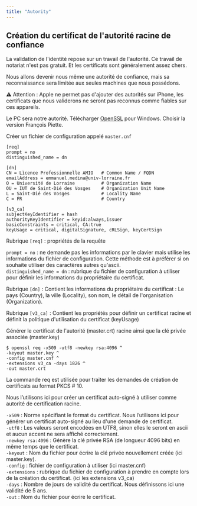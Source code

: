 ```yaml
---
title: "Autority"
---
```



## Création du certificat de l'autorité racine de confiance

La validation de l'identité repose sur un travail de l'autorité. Ce travail de notariat n'est pas gratuit. Et les certificats sont généralement assez chers.

Nous allons devenir nous même une autorité de confiance, mais sa reconnaissance sera limitée aux seules machines que nous possédons.

:warning: Attention : Apple ne permet pas d'ajouter des autorités sur iPhone, les certificats que nous validerons ne seront pas reconnus comme fiables sur ces appareils.

Le PC sera notre autorité. Télécharger [OpenSSL](https://wiki.openssl.org/index.php/Binaries) pour Windows. Choisir la version François Piette.

Créer un fichier de configuration appelé `master.cnf`
```
[req]
prompt = no
distinguished_name = dn

[dn]
CN = Lìcence Professionnelle AMIO   # Common Name / FQDN
emailAddress = emmanuel.medina@univ-lorraine.fr
O = Université de Lorraine          # Organization Name
OU = IUT de Saint-Dié des Vosges    # Organization Unit Name
L = Saint-Dié des Vosges            # Locality Name
C = FR                              # Country

[v3_ca]
subjectKeyIdentifier = hash
authorityKeyIdentifier = keyid:always,issuer
basicConstraints = critical, CA:true
keyUsage = critical, digitalSignature, cRLSign, keyCertSign
```

Rubrique `[req]` : propriétés de la requête

`prompt = no` : ne demande pas les informations par le clavier mais utilise les informations du fichier de configuration. Cette méthode est à préférer si on souhaite utiliser des caractères autres qu'ascii.\
`distinguished_name = dn` : rubrique du fichier de configuration à utiliser pour définir les informations du propriétaire du certificat.

Rubrique `[dn]` : Contient les informations du propriétaire du certificat : Le pays (Country), la ville (Locality), son nom, le détail de l'organisation (Organization).

Rubrique `[v3_ca]` : Contient les propriétés pour définir un certificat racine et définit la politique d'utilisation du certificat (keyUsage)

Générer le certificat de l'autorité (master.crt) racine ainsi que la clé privée associée (master.key)
```shell-session
$ openssl req -x509 -utf8 -newkey rsa:4096 ^
-keyout master.key ^
-config master.cnf ^
-extensions v3_ca -days 1826 ^
-out master.crt
```

La commande req est utilisée pour traiter les demandes de création de certificats au format PKCS # 10.

Nous l’utilisons ici pour créer un certificat auto-signé à utiliser comme autorité de certification racine.

`-x509` : Norme spécifiant le format du certificat. Nous l’utilisons ici pour générer un certificat auto-signé au lieu d'une demande de certificat.\
`-utf8` : Les valeurs seront encodées en UTF8, sinon elles le seront en ascii et aucun accent ne sera affiché correctement.\
`-newkey rsa:4096` : Génère la clé privée RSA (de longueur 4096 bits) en même temps que le certificat.\
`-keyout` : Nom du fichier pour écrire la clé privée nouvellement créée (ici master.key).\
`-config` : fichier de configuration à utiliser (ici master.cnf)\
`-extensions` : rubrique du fichier de configuration à prendre en compte lors de la création du certificat. (ici les extensions v3_ca)\
`-days` : Nombre de jours de validité du certificat. Nous définissons ici une validité de 5 ans.\
`-out` : Nom du fichier pour écrire le certificat.
